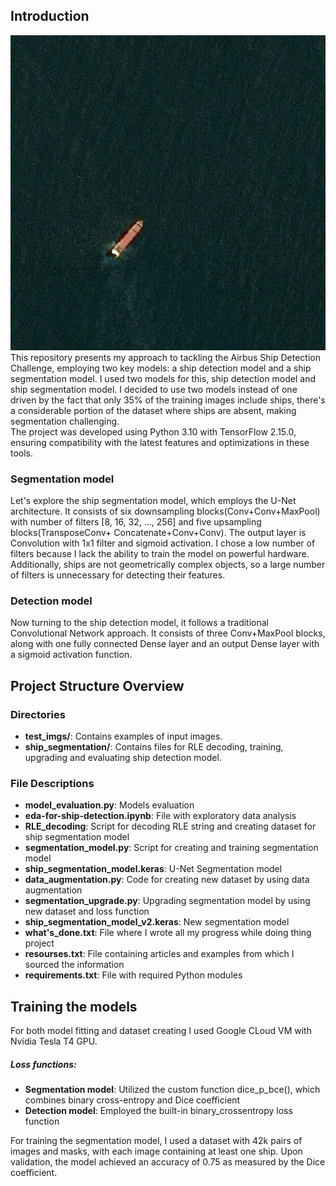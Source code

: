 ## Introduction  
![Input example](test_imgs/0b8cde107.jpg)  
This repository presents my approach to tackling the Airbus Ship Detection 
Challenge, employing two key models: a ship detection model and a ship 
segmentation model. I used two models for this, ship detection model and 
ship segmentation model. I decided to use two models instead of one driven 
by the fact that only 35% of the training images include ships, there's 
a considerable portion of the dataset where ships are absent, making 
segmentation challenging.  
The project was developed using Python 3.10 with TensorFlow 2.15.0, ensuring compatibility with the latest features and optimizations in these tools.  
### Segmentation model  
Let's explore the ship segmentation model, which employs the U-Net architecture. 
It consists of six downsampling blocks(Conv+Conv+MaxPool) with number of 
filters [8, 16, 32, ..., 256] and five upsampling blocks(TransposeConv+
Concatenate+Conv+Conv). The output layer is Convolution with 1x1 filter 
and sigmoid activation. I chose a low number of filters because I lack the 
ability to train the model on powerful hardware. Additionally, ships are not 
geometrically complex objects, so a large number of filters is unnecessary 
for detecting their features.  
### Detection model  
Now turning to the ship detection model, it follows a traditional Convolutional 
Network approach. It consists of three Conv+MaxPool blocks, along with one fully 
connected Dense layer and an output Dense layer with a sigmoid activation function.
## Project Structure Overview
### Directories
- **test_imgs/**: Contains examples of input images.
- **ship_segmentation/**: Contains files for RLE decoding, training, 
upgrading and evaluating ship detection model.
### File Descriptions
- **model_evaluation.py**: Models evaluation
- **eda-for-ship-detection.ipynb**: File with exploratory data analysis
- **RLE_decoding**: Script for decoding RLE string and creating dataset for
ship segmentation model
- **segmentation_model.py**: Script for creating and training segmentation model
- **ship_segmentation_model.keras**: U-Net Segmentation model
- **data_augmentation.py**: Code for creating new dataset by using data augmentation
- **segmentation_upgrade.py**: Upgrading segmentation model by using new dataset
and loss function
- **ship_segmentation_model_v2.keras**: New segmentation model
- **what's_done.txt**: File where I wrote all my progress while doing thing 
project
- **resourses.txt**: File containing articles and examples from which I sourced 
the information
- **requirements.txt**: File with required Python modules
## Training the models
For both model fitting and dataset creating I used Google CLoud VM with Nvidia 
Tesla T4 GPU.  
##### Loss functions:  
- **Segmentation model**:  Utilized the custom function dice_p_bce(), which 
combines binary cross-entropy and Dice coefficient
- **Detection model**: Employed the built-in binary_crossentropy loss 
function  

For training the segmentation model, I used a dataset with 42k pairs of 
images and masks, with each image containing at least one ship. Upon 
validation, the model achieved an accuracy of 0.75 as measured by the 
Dice coefficient.  
